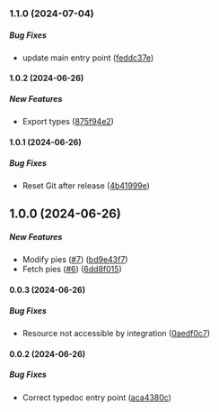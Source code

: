 ### 1.1.0 (2024-07-04)

##### Bug Fixes

- update main entry point ([feddc37e](https://github.com/bennycode/trading212-api/commit/feddc37e750759089af5e0d36dd3e546f361ad72))

#### 1.0.2 (2024-06-26)

##### New Features

- Export types ([875f94e2](https://github.com/bennycode/trading212-api/commit/875f94e2373dfaf87eb27647bc0d53de906d0b0f))

#### 1.0.1 (2024-06-26)

##### Bug Fixes

- Reset Git after release ([4b41999e](https://github.com/bennycode/trading212-api/commit/4b41999e4c6df8de03d06b1a68cbb07cd2d3f757))

## 1.0.0 (2024-06-26)

##### New Features

- Modify pies ([#7](https://github.com/bennycode/trading212-api/pull/7)) ([bd9e43f7](https://github.com/bennycode/trading212-api/commit/bd9e43f7da8861cef1f65fd5cdfd83a674b223da))
- Fetch pies ([#6](https://github.com/bennycode/trading212-api/pull/6)) ([6dd8f015](https://github.com/bennycode/trading212-api/commit/6dd8f0153f356f22940ce5d64bd4639f57409e9f))

#### 0.0.3 (2024-06-26)

##### Bug Fixes

- Resource not accessible by integration ([0aedf0c7](https://github.com/bennycode/trading212-api/commit/0aedf0c71f245374fb36ecf22d6b0d57d6e7f9bc))

#### 0.0.2 (2024-06-26)

##### Bug Fixes

- Correct typedoc entry point ([aca4380c](https://github.com/bennycode/trading212-api/commit/aca4380c2a105e1aa9b8bcef4e44eb4959929d03))
